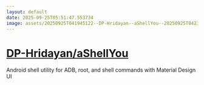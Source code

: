 ```yaml
---
layout: default
date: 2025-09-25T05:51:47.553734
image: assets/20250925T041945122--DP-Hridayan--aShellYou--20250925T042305997--cropped.png
---
```


# [DP-Hridayan/aShellYou](https://github.com/DP-Hridayan/aShellYou)

Android shell utility for ADB, root, and shell commands with Material Design UI
